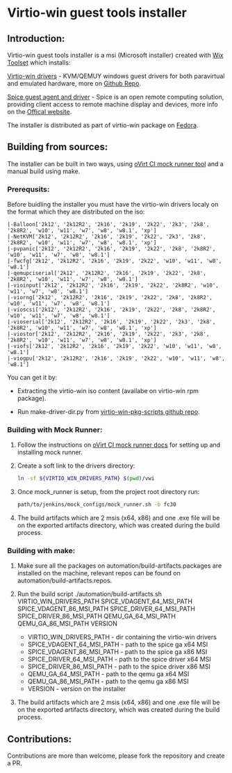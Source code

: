 # Virtio-win guest tools installer

## Introduction:

Virtio-win guest tools installer is a msi (Microsoft installer) created with [Wix Toolset](https://wixtoolset.org/releases/) which installs:

<u>Virtio-win drivers</u> - KVM/QEMUY windows guest drivers for both paravirtual and emulated hardware, more on [Github Repo](https://github.com/virtio-win/kvm-guest-drivers-windows).

<u>Spice guest agent and driver</u> - Spice is an open remote computing solution, providing client access to remote machine display and devices, more info on the [Offical website](https://www.spice-space.org).


The installer is distributed as part of virtio-win package on [Fedora](https://fedorapeople.org/groups/virt/virtio-win/repo/rpms/).

## Building from sources:

The installer can be built in two ways, using [oVirt CI mock runner tool](https://ovirt-infra-docs.readthedocs.io/en/latest/CI/Using_mock_runner/index.html) and a manual build using make.

### Prerequsits:

Before buidling the installer you must have the virtio-win drivers localy on the format which they are distributed on the iso:
```
|-Balloon['2k12', '2k12R2', '2k16', '2k19', '2k22', '2k3', '2k8', '2k8R2', 'w10', 'w11', 'w7', 'w8', 'w8.1', 'xp']
|-NetKVM['2k12', '2k12R2', '2k16', '2k19', '2k22', '2k3', '2k8', '2k8R2', 'w10', 'w11', 'w7', 'w8', 'w8.1', 'xp']
|-pvpanic['2k12', '2k12R2', '2k16', '2k19', '2k22', '2k8', '2k8R2', 'w10', 'w11', 'w7', 'w8', 'w8.1']
|-fwcfg['2k12', '2k12R2', '2k16', '2k19', '2k22', 'w10', 'w11', 'w8', 'w8.1']
|-qemupciserial['2k12', '2k12R2', '2k16', '2k19', '2k22', '2k8', '2k8R2', 'w10', 'w11', 'w7', 'w8', 'w8.1']
|-vioinput['2k12', '2k12R2', '2k16', '2k19', '2k22', '2k8R2', 'w10', 'w11', 'w7', 'w8', 'w8.1']
|-viorng['2k12', '2k12R2', '2k16', '2k19', '2k22', '2k8', '2k8R2', 'w10', 'w11', 'w7', 'w8', 'w8.1']
|-vioscsi['2k12', '2k12R2', '2k16', '2k19', '2k22', '2k8', '2k8R2', 'w10', 'w11', 'w7', 'w8', 'w8.1']
|-vioserial['2k12', '2k12R2', '2k16', '2k19', '2k22', '2k3', '2k8', '2k8R2', 'w10', 'w11', 'w7', 'w8', 'w8.1', 'xp']
|-viostor['2k12', '2k12R2', '2k16', '2k19', '2k22', '2k3', '2k8', '2k8R2', 'w10', 'w11', 'w7', 'w8', 'w8.1', 'xp']
|-viofs['2k12', '2k12R2', '2k16', '2k19', '2k22', 'w10', 'w11', 'w8', 'w8.1']
|-viogpu['2k12', '2k12R2', '2k16', '2k19', '2k22', 'w10', 'w11', 'w8', 'w8.1']
```
You can get it by:

- Extracting the virtio-win iso content (availabe on virtio-win rpm package).

- Run make-driver-dir.py from [virtio-win-pkg-scripts github repo](https://github.com/crobinso/virtio-win-pkg-scripts).

### Building with Mock Runner:

1. Follow the instructions on [oVirt CI mock runner docs](https://ovirt-infra-docs.readthedocs.io/en/latest/CI/Using_mock_runner/index.html) for setting up and installing mock runner.

2. Create a soft link to the drivers directory:
   
   ```bash
   ln -sf ${VIRTIO_WIN_DRIVERS_PATH} $(pwd)/vwi 
   ```

3. Once mock_runner is setup, from the project root directory run:
   
   ```bash
   path/to/jenkins/mock_configs/mock_runner.sh -b fc30
   ```

4. The build artifacts which are 2 msis (x64, x86) and one .exe file will be on the exported artifacts directory, which was created during the build process.

### Building with make:

1. Make sure all the packages on automation/build-artifacts.packages are installed on the machine, relevant repos can be found on automation/build-artifacts.repos.

2. Run the build script ./automation/build-artifacts.sh VIRTIO_WIN_DRIVERS_PATH SPICE_VDAGENT_64_MSI_PATH SPICE_VDAGENT_86_MSI_PATH SPICE_DRIVER_64_MSI_PATH SPICE_DRIVER_86_MSI_PATH QEMU_GA_64_MSI_PATH QEMU_GA_86_MSI_PATH VERSION

   - VIRTIO_WIN_DRIVERS_PATH - dir containing the virtio-win drivers
   - SPICE_VDAGENT_64_MSI_PATH - path to the spice ga x64 MSI
   - SPICE_VDAGENT_86_MSI_PATH - path to the spice ga x86 MSI
   - SPICE_DRIVER_64_MSI_PATH - path to the spice driver x64 MSI
   - SPICE_DRIVER_86_MSI_PATH - path to the spice driver x86 MSI
   - QEMU_GA_64_MSI_PATH - path to the qemu ga x64 MSI
   - QEMU_GA_86_MSI_PATH - path to the qemu ga x86 MSI
   - VERSION - version on the installer

3. The build artifacts which are 2 msis (x64, x86) and one .exe file will be on the exported artifacts directory, which was created during the build process.

## Contributions:

Contributions are more than welcome, please fork the repository and create a PR.
